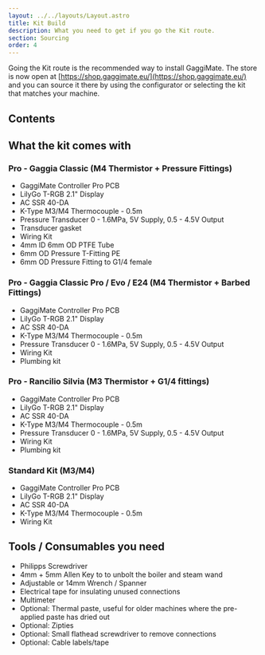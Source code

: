 ```yaml
---
layout: ../../layouts/Layout.astro
title: Kit Build
description: What you need to get if you go the Kit route.
section: Sourcing
order: 4
---
```


Going the Kit route is the recommended way to install GaggiMate. The store is now open at [https://shop.gaggimate.eu/](https://shop.gaggimate.eu/) and you can source it there by using the configurator or selecting the kit that matches your machine.

## Contents

## What the kit comes with

### Pro - Gaggia Classic (M4 Thermistor + Pressure Fittings)
* GaggiMate Controller Pro PCB
* LilyGo T-RGB 2.1" Display
* AC SSR 40-DA
* K-Type M3/M4 Thermocouple - 0.5m
* Pressure Transducer 0 - 1.6MPa, 5V Supply, 0.5 - 4.5V Output
* Transducer gasket
* Wiring Kit
* 4mm ID 6mm OD PTFE Tube
* 6mm OD Pressure T-Fitting PE
* 6mm OD Pressure Fitting to G1/4 female

### Pro - Gaggia Classic Pro / Evo / E24 (M4 Thermistor + Barbed Fittings)
* GaggiMate Controller Pro PCB
* LilyGo T-RGB 2.1" Display
* AC SSR 40-DA
* K-Type M3/M4 Thermocouple - 0.5m
* Pressure Transducer 0 - 1.6MPa, 5V Supply, 0.5 - 4.5V Output
* Wiring Kit
* Plumbing kit

### Pro - Rancilio Silvia (M3 Thermistor + G1/4 fittings)
* GaggiMate Controller Pro PCB
* LilyGo T-RGB 2.1" Display
* AC SSR 40-DA
* K-Type M3/M4 Thermocouple - 0.5m
* Pressure Transducer 0 - 1.6MPa, 5V Supply, 0.5 - 4.5V Output
* Wiring Kit
* Plumbing kit

### Standard Kit (M3/M4)
* GaggiMate Controller Pro PCB
* LilyGo T-RGB 2.1" Display
* AC SSR 40-DA
* K-Type M3/M4 Thermocouple - 0.5m
* Wiring Kit

## Tools / Consumables you need

* Philipps Screwdriver
* 4mm + 5mm Allen Key to to unbolt the boiler and steam wand
* Adjustable or 14mm Wrench / Spanner 
* Electrical tape for insulating unused connections
* Multimeter
* Optional: Thermal paste, useful for older machines where the pre-applied paste has dried out
* Optional: Zipties
* Optional: Small flathead screwdriver to remove connections
* Optional: Cable labels/tape
